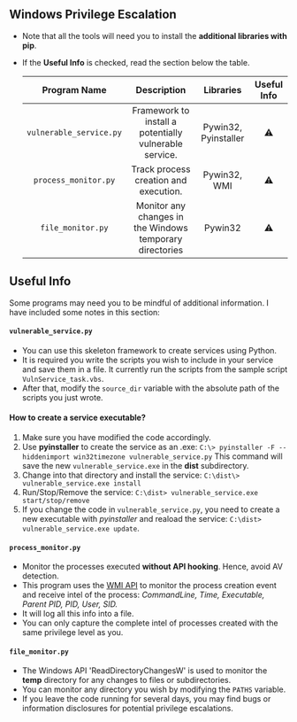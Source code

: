 ## Windows Privilege Escalation

* Note that all the tools will need you to install the **additional libraries with pip**. 
* If the **Useful Info** is checked, read the section below the table.

   | Program Name | Description| Libraries| Useful Info |
   | :--------: | :---: | :---: | :---: | 
   | `vulnerable_service.py`| Framework to install a potentially vulnerable service. | Pywin32, Pyinstaller | ⚠️ |
   | `process_monitor.py`| Track process creation and execution. | Pywin32, WMI | ⚠️ |
   | `file_monitor.py`| Monitor any changes in the Windows temporary directories | Pywin32 | ⚠️ |

## Useful Info

Some programs may need you to be mindful of additional information. I have included some notes in this section:
   
#### `vulnerable_service.py`

* You can use this skeleton framework to create services using Python. 
* It is required you write the scripts you wish to include in your service and save them in a file. It currently run the scripts from the sample script `VulnService_task.vbs`.
* After that, modify the `source_dir` variable with the absolute path of the scripts you just wrote.

<h4>How to create a service executable?</h4>

1. Make sure you have modified the code accordingly. 
2. Use **pyinstaller** to create the service as an .exe: ```C:\> pyinstaller -F --hiddenimport win32timezone vulnerable_service.py```
This command will save the new `vulnerable_service.exe` in the **dist** subdirectory.
3. Change into that directory and install the service: `C:\dist\> vulnerable_service.exe install` 
4. Run/Stop/Remove the service: `C:\dist> vulnerable_service.exe start/stop/remove`
5. If you change the code in `vulnerable_service.py`, you need to create a new executable with *pyinstaller* and reaload the service: `C:\dist> vulnerable_service.exe update`. 

#### `process_monitor.py`

* Monitor the processes executed **without API hooking**. Hence, avoid AV detection. 
* This program uses the [WMI API](http://timgolden.me.uk/python/wmi/tutorial.html) to monitor the process creation event and receive intel of the process: *CommandLine, Time, Executable, Parent PID, PID, User, SID.*
* It will log all this info into a file.
* You can only capture the complete intel of processes created with the same privilege level as you. 


#### `file_monitor.py`

* The Windows API 'ReadDirectoryChangesW' is used to monitor the **temp** directory for any changes to files or subdirectories.
* You can monitor any directory you wish by modifying the `PATHS` variable.
* If you leave the code running for several days, you may find bugs or information disclosures for potential privilege escalations.
